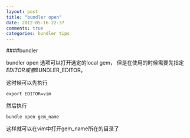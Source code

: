 ```yaml
---
layout: post
title: "bundler open"
date: 2012-05-16 22:37
comments: true
categories: bundler tips
---
```


####bundler

bundler open 选项可以打开选定的local gem，
但是在使用的时候需要先指定$EDITOR或者$BUNDLER_EDITOR。

这时候可以先执行
```
export EDITOR=vim
```
然后执行

```
bundle open gem_name
```

这样就可以在vim中打开gem_name所在的目录了


